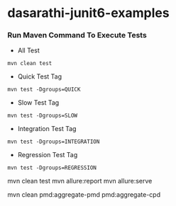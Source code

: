 # dasarathi-junit6-examples

### Run Maven Command To Execute Tests

- All Test
``` 
mvn clean test
```

- Quick Test Tag
```
mvn test -Dgroups=QUICK
```

- Slow Test Tag
```
mvn test -Dgroups=SLOW
```

- Integration Test Tag
```
mvn test -Dgroups=INTEGRATION
```

- Regression Test Tag
```
mvn test -Dgroups=REGRESSION
```
mvn clean test
mvn allure:report
mvn allure:serve


mvn clean pmd:aggregate-pmd pmd:aggregate-cpd